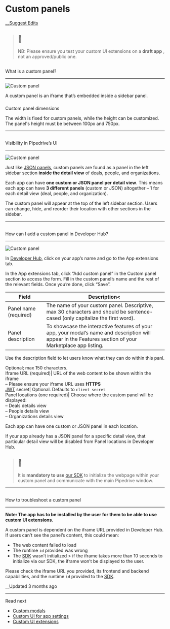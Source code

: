 # Custom panels

[ __Suggest Edits](/edit/custom-ui-extensions-panels)

> ##  📘
> 
> NB: Please ensure you test your custom UI extensions on a **draft app** , not an approved/public one.

## 

What is a custom panel?

[](#what-is-a-custom-panel)

* * *

![Custom panel](https://files.readme.io/34e2227-Custom_panel.png)

A custom panel is an iframe that’s embedded inside a sidebar panel.

### 

Custom panel dimensions

[](#custom-panel-dimensions)

The width is fixed for custom panels, while the height can be customized. The panel's height must be between 100px and 750px.  
  


* * *

## 

Visibility in Pipedrive’s UI

[](#visibility-in-pipedrives-ui)

* * *

![Custom panel](https://files.readme.io/20bdb0d-Custom_UI_extensions_-_custom_panel.png)

Just like [JSON panels](/docs/app-extensions-json-panels), custom panels are found as a panel in the left sidebar section **inside the detail view** of deals, people, and organizations.

Each app can have **one custom or JSON panel per detail view**. This means each app can have **3 different panels** (custom or JSON) altogether – 1 for each detail view (deal, people, and organization).

The custom panel will appear at the top of the left sidebar section. Users can change, hide, and reorder their location with other sections in the sidebar.  
  


* * *

## 

How can I add a custom panel in Developer Hub?

[](#how-can-i-add-a-custom-panel-in-developer-hub)

* * *

![Custom panel](https://files.readme.io/f4aa3c550e311cc9da26957d0a8f24fb9b807c3756dc4ec91a7edda59b627787-custom-panel.png)

In [Developer Hub](https://app.pipedrive.com/developer-hub), click on your app’s name and go to the App extensions tab.

In the App extensions tab, click “Add custom panel” in the Custom panel section to access the form. Fill in the custom panel’s name and the rest of the relevant fields. Once you’re done, click “Save”.

Field| Description<  
---|---  
Panel name (required)| The name of your custom panel. Descriptive, max 30 characters and should be sentence-cased (only capitalize the first word).  
Panel description| To showcase the interactive features of your app, your modal’s name and description will appear in the Features section of your Marketplace app listing.  
  
Use the description field to let users know what they can do within this panl.  
  
Optional; max 150 characters.  
Iframe URL (required)| URL of the web content to be shown within the iframe  
– Please ensure your iframe URL uses **HTTPS**  
[JWT](https://jwt.io) secret| Optional. Defaults to `client secret`  
Panel locations (one required)| Choose where the custom panel will be displayed:  
– Deals details view  
– People details view  
– Organizations details view  
  
Each app can have one custom or JSON panel in each location.  
  
If your app already has a JSON panel for a specific detail view, that particular detail view will be disabled from Panel locations in Developer Hub.

> ## 📘
> 
> It is **mandatory to use** [our SDK](https://github.com/pipedrive/app-extensions-sdk) to initialize the webpage within your custom panel and communicate with the main Pipedrive window.

* * *

## 

How to troubleshoot a custom panel

[](#how-to-troubleshoot-a-custom-panel)

* * *

**Note: The app has to be installed by the user for them to be able to use custom UI extensions.**

A custom panel is dependent on the iframe URL provided in Developer Hub. If users can’t see the panel’s content, this could mean:

  * The web content failed to load
  * The runtime `id` provided was wrong
  * The [SDK](https://github.com/pipedrive/app-extensions-sdk) wasn’t initialized > if the iframe takes more than 10 seconds to initialize via our SDK, the iframe won’t be displayed to the user.



Please check the iframe URL you provided, its frontend and backend capabilities, and the runtime `id` provided to the [SDK](https://github.com/pipedrive/app-extensions-sdk).  
  


__Updated 3 months ago

* * *

Read next

  * [Custom modals](/docs/custom-ui-extensions-modals)
  * [Custom UI for app settings](/docs/custom-ui-extensions-app-settings)
  * [Custom UI extensions](/docs/custom-ui-extensions)


